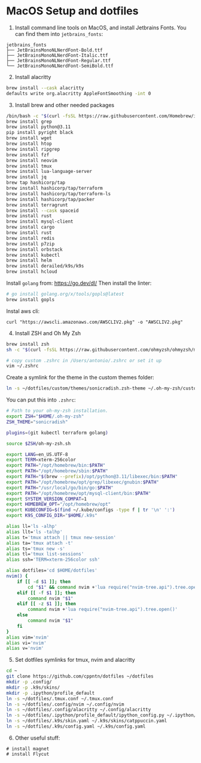# MacOS Setup and dotfiles

1) Install command line tools on MacOS, and install Jetbrains Fonts. You can find them into `jetbrains_fonts`:

```
jetbrains_fonts
├── JetBrainsMonoNLNerdFont-Bold.ttf
├── JetBrainsMonoNLNerdFont-Italic.ttf
├── JetBrainsMonoNLNerdFont-Regular.ttf
└── JetBrainsMonoNLNerdFont-SemiBold.ttf
```

2) Install alacritty

```bash
brew install --cask alacritty
defaults write org.alacritty AppleFontSmoothing -int 0
```

3) Install brew and other needed packages

```bash
/bin/bash -c "$(curl -fsSL https://raw.githubusercontent.com/Homebrew/install/HEAD/install.sh)"
brew install grep
brew install python@3.11
pip install pyright black
brew install wget
brew install htop
brew install ripgrep
brew install fzf
brew install neovim
brew install tmux
brew install lua-language-server
brew install jq
brew tap hashicorp/tap
brew install hashicorp/tap/terraform
brew install hashicorp/tap/terraform-ls
brew install hashicorp/tap/packer
brew install terragrunt
brew install --cask spaceid
brew install rust 
brew install mysql-client
brew install cargo
brew install rust
brew install redis
brew install p7zip
brew install orbstack
brew install kubectl
brew install helm
brew install derailed/k9s/k9s
brew install hcloud
```

Install `golang` from: https://go.dev/dl/
Then install the linter:

```bash
# go install golang.org/x/tools/gopls@latest
brew install gopls
```

Instal aws cli:

```
curl "https://awscli.amazonaws.com/AWSCLIV2.pkg" -o "AWSCLIV2.pkg"
```

4) Install ZSH and Oh My Zsh

```bash
brew install zsh
sh -c "$(curl -fsSL https://raw.githubusercontent.com/ohmyzsh/ohmyzsh/master/tools/install.sh)"

# copy custom .zshrc in /Users/antonio/.zshrc or set it up
vim ~/.zshrc
```

Create a symlink for the theme in the custom themes folder:

```bash
ln -s ~/dotfiles/custom/themes/sonicradish.zsh-theme ~/.oh-my-zsh/custom/themes/sonicradish.zsh-theme
```

You can put this into `.zshrc`:

```bash
# Path to your oh-my-zsh installation.
export ZSH="$HOME/.oh-my-zsh"
ZSH_THEME="sonicradish"

plugins=(git kubectl terraform golang)

source $ZSH/oh-my-zsh.sh

export LANG=en_US.UTF-8
export TERM=xterm-256color
export PATH="/opt/homebrew/bin:$PATH"
export PATH="/opt/homebrew/sbin:$PATH"
export PATH="$(brew --prefix)/opt/python@3.11/libexec/bin:$PATH"
export PATH="/opt/homebrew/opt/grep/libexec/gnubin:$PATH"
export PATH="/usr/local/go/bin/go:$PATH"
export PATH="/opt/homebrew/opt/mysql-client/bin:$PATH"
export SYSTEM_VERSION_COMPAT=1
export HOMEBREW_OPT="/opt/homebrew/opt"
export KUBECONFIG=$(find ~/.kube/configs -type f | tr '\n' ':')
export K9S_CONFIG_DIR="$HOME/.k9s"

alias ll='ls -alhp'
alias llt='ls -talhp'
alias t='tmux attach || tmux new-session'
alias ta='tmux attach -t'
alias ts='tmux new -s'
alias tl='tmux list-sessions'
alias ssh='TERM=xterm-256color ssh'

alias dotfiles='cd $HOME/dotfiles'
nvim() {
    if [[ -d $1 ]]; then
        cd "$1" && command nvim +'lua require("nvim-tree.api").tree.open()'
    elif [[ -f $1 ]]; then
        command nvim "$1"
    elif [[ -z $1 ]]; then
        command nvim +'lua require("nvim-tree.api").tree.open()'
    else
        command nvim "$1"
    fi
}
alias vim='nvim'
alias vi='nvim'
alias v='nvim'
```

5) Set dotfiles symlinks for tmux, nvim and alacritty

```bash
cd ~
git clone https://github.com/cppntn/dotfiles ~/dotfiles
mkdir -p .config/
mkdir -p .k9s/skins/
mkdir -p .ipython/profile_default
ln -s ~/dotfiles/.tmux.conf ~/.tmux.conf
ln -s ~/dotfiles/.config/nvim ~/.config/nvim
ln -s ~/dotfiles/.config/alacritty ~/.config/alacritty
ln -s ~/dotfiles/.ipython/profile_default/ipython_config.py ~/.ipython/profile_default/ipython_config.py
ln -s ~/dotfiles/.k9s/skin.yaml ~/.k9s/skins/catppuccin.yaml
ln -s ~/dotfiles/.k9s/config.yaml ~/.k9s/config.yaml
```

6) Other useful stuff: 

```
# install magnet
# install Flycut
```
